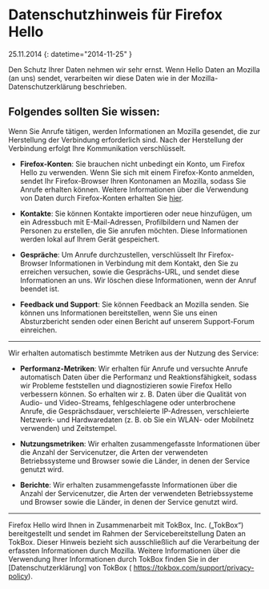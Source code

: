 # Datenschutzhinweis für Firefox Hello

25\.11\.2014
{: datetime="2014-11-25" }

Den Schutz Ihrer Daten nehmen wir sehr ernst. Wenn Hello Daten an Mozilla (an uns) sendet, verarbeiten wir diese Daten wie in der Mozilla-Datenschutzerklärung beschrieben.

## Folgendes sollten Sie wissen:

Wenn Sie Anrufe tätigen, werden Informationen an Mozilla gesendet, die zur Herstellung der Verbindung erforderlich sind. Nach der Herstellung der Verbindung erfolgt Ihre Kommunikation verschlüsselt.

* **Firefox-Konten**: Sie brauchen nicht unbedingt ein Konto, um Firefox Hello zu verwenden.  Wenn Sie sich mit einem Firefox-Konto anmelden, sendet Ihr Firefox-Browser Ihren Kontonamen an Mozilla, sodass Sie Anrufe erhalten können. Weitere Informationen über die Verwendung von Daten durch Firefox-Konten erhalten Sie [hier](https://www.mozilla.org/en-US/privacy/firefox-cloud/).

* **Kontakte**: Sie können Kontakte importieren oder neue hinzufügen, um ein Adressbuch mit E-Mail-Adressen, Profilbildern und Namen der Personen zu erstellen, die Sie anrufen möchten.  Diese Informationen werden lokal auf Ihrem Gerät gespeichert.

* **Gespräche**: Um Anrufe durchzustellen, verschlüsselt Ihr Firefox-Browser Informationen in Verbindung mit dem Kontakt, den Sie zu erreichen versuchen, sowie die Gesprächs-URL, und sendet diese Informationen an uns. Wir löschen diese Informationen, wenn der Anruf beendet ist.

* **Feedback und Support**: Sie können Feedback an Mozilla senden.  Sie können uns Informationen bereitstellen, wenn Sie uns einen Absturzbericht senden oder einen Bericht auf unserem Support-Forum einreichen.

---------------------------------------

Wir erhalten automatisch bestimmte Metriken aus der Nutzung des Service:

* **Performanz-Metriken**: Wir erhalten für Anrufe und versuchte Anrufe automatisch Daten über die Performanz und Reaktionsfähigkeit, sodass wir Probleme feststellen und diagnostizieren sowie Firefox Hello verbessern können.  So erhalten wir z. B. Daten über die Qualität von Audio- und Video-Streams, fehlgeschlagene oder unterbrochene Anrufe, die Gesprächsdauer, verschleierte IP-Adressen, verschleierte Netzwerk- und Hardwaredaten (z. B. ob Sie ein WLAN- oder Mobilnetz verwenden) und Zeitstempel.

* **Nutzungsmetriken**: Wir erhalten zusammengefasste Informationen über die Anzahl der Servicenutzer, die Arten der verwendeten Betriebssysteme und Browser sowie die Länder, in denen der Service genutzt wird.

* **Berichte**: Wir erhalten zusammengefasste Informationen über die Anzahl der Servicenutzer, die Arten der verwendeten Betriebssysteme und Browser sowie die Länder, in denen der Service genutzt wird.

---------------------------------------

Firefox Hello wird Ihnen in Zusammenarbeit mit TokBox, Inc. („TokBox“) bereitgestellt und sendet im Rahmen der Servicebereitstellung Daten an TokBox.  Dieser Hinweis bezieht sich ausschließlich auf die Verarbeitung der erfassten Informationen durch Mozilla. Weitere Informationen über die Verwendung Ihrer Informationen durch TokBox finden Sie in der [Datenschutzerklärung] von TokBox ( https://tokbox.com/support/privacy-policy).
